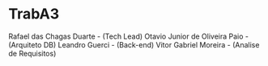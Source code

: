 # TrabA3
Rafael das Chagas Duarte - (Tech Lead)
Otavio Junior de Oliveira Paio - (Arquiteto DB)
Leandro Guerci - (Back-end)
Vitor Gabriel Moreira - (Analise de Requisitos)